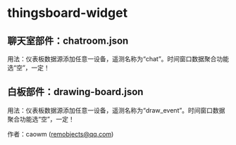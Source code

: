 # thingsboard-widget

## 聊天室部件：chatroom.json
用法：仪表板数据源添加任意一设备，遥测名称为“chat”。时间窗口数据聚合功能选“空”，一定！

## 白板部件：drawing-board.json
用法：仪表板数据源添加任意一设备，遥测名称为“draw_event”。时间窗口数据聚合功能选“空”，一定！



作者：caowm (remobjects@qq.com)

